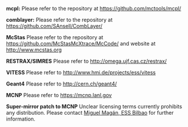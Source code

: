 **mcpl:**
Please refer to the repository at https://github.com/mctools/mcpl/

**comblayer:**
Please refer to the repository at https://github.com/SAnsell/CombLayer/

**McStas**
Please refer to the repository at
https://github.com/McStasMcXtrace/McCode/ and website at http://www.mcstas.org

**RESTRAX/SIMRES**
Please refer to http://omega.ujf.cas.cz/restrax/

**VITESS**
Please refer to http://www.hmi.de/projects/ess/vitess

**Geant4**
Please refer to http://cern.ch/geant4/ 

**MCNP**
Please refer to https://mcnp.lanl.gov

**Super-mirror patch to MCNP**
Unclear licensing terms currently prohibits any distribution. Please contact [Miguel Magán, ESS Bilbao](mailto:mmagan@essbilbao.org) for further information.
